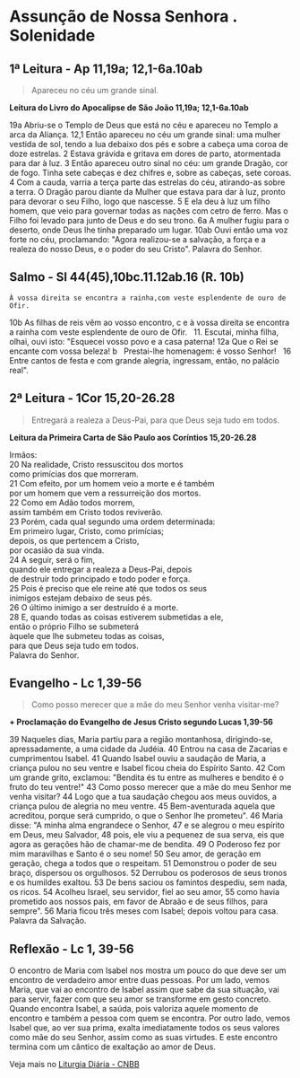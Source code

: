 # Assunção de Nossa Senhora . Solenidade

## 1ª Leitura - Ap 11,19a; 12,1-6a.10ab

> Apareceu no céu um grande sinal.

**Leitura do Livro do Apocalipse de São João 11,19a; 12,1-6a.10ab**

19a Abriu-se o Templo de Deus que está no céu   e apareceu no Templo a arca da Aliança.  12,1 Então apareceu no céu um grande sinal:   uma mulher vestida de sol,   tendo a lua debaixo dos pés   e sobre a cabeça uma coroa de doze estrelas.  2 Estava grávida   e gritava em dores de parto,   atormentada para dar à luz.  3 Então apareceu outro sinal no céu:   um grande Dragão, cor de fogo.   Tinha sete cabeças e dez chifres   e, sobre as cabeças, sete coroas.  4 Com a cauda, varria a terça parte das estrelas do céu,   atirando-as sobre a terra.   O Dragão parou diante da Mulher   que estava para dar à luz,   pronto para devorar o seu Filho,   logo que nascesse.  5 E ela deu à luz um filho homem,   que veio para governar todas as naçðes   com cetro de ferro.   Mas o Filho foi levado para junto de Deus e do seu trono.  6a A mulher fugiu para o deserto,   onde Deus lhe tinha preparado um lugar.  10ab Ouvi então uma voz forte no céu, proclamando:   "Agora realizou-se a salvação,   a força e a realeza do nosso Deus,   e o poder do seu Cristo".   Palavra do Senhor.

## Salmo - Sl 44(45),10bc.11.12ab.16 (R. 10b)

`À vossa direita se encontra a rainha,com veste esplendente de ouro de Ofir.`

10b  As filhas de reis vêm ao vosso encontro,  c e à vossa direita se encontra a rainha    com veste esplendente de ouro de Ofir.      11. Escutai, minha filha, olhai, ouvi isto:   "Esquecei vosso povo e a casa paterna!  12a Que o Rei se encante com vossa beleza!  b   Prestai-lhe homenagem: é vosso Senhor!      16 Entre cantos de festa e com grande alegria,   ingressam, então, no palácio real".

## 2ª Leitura - 1Cor 15,20-26.28

> Entregará a realeza a Deus-Pai, para que Deus seja tudo em todos.

**Leitura da Primeira Carta de São Paulo aos Coríntios 15,20-26.28**

Irmãos:    
20 Na realidade, Cristo ressuscitou dos mortos   
 como primícias dos que morreram.    
21 Com efeito, por um homem veio a morte e é também   
 por um homem que vem a ressurreição dos mortos.    
22 Como em Adão todos morrem,   
 assim também em Cristo todos reviverão.    
23 Porém, cada qual segundo uma ordem determinada:   
 Em primeiro lugar, Cristo, como primícias;   
 depois, os que pertencem a Cristo,   
 por ocasião da sua vinda.    
24 A seguir, será o fim,   
 quando ele entregar a realeza a Deus-Pai, depois   
 de destruir todo principado e todo poder e força.    
25 Pois é preciso que ele reine até que todos os seus   
 inimigos estejam debaixo de seus pés.    
26 O último inimigo a ser destruído é a morte.    
28 E, quando todas as coisas estiverem submetidas a ele,   
 então o próprio Filho se submeterá   
 àquele que lhe submeteu todas as coisas,   
 para que Deus seja tudo em todos.   
 Palavra do Senhor.

## Evangelho - Lc 1,39-56

> Como posso merecer que a mãe do meu Senhor venha visitar-me?

**+ Proclamação do Evangelho de Jesus Cristo segundo Lucas 1,39-56**

39 Naqueles dias, Maria partiu para a região montanhosa, 
 dirigindo-se, apressadamente, a uma cidade da Judéia. 
40 Entrou na casa de Zacarias e cumprimentou Isabel. 
41 Quando Isabel ouviu a saudação de Maria, 
 a criança pulou no seu ventre 
 e Isabel ficou cheia do Espírito Santo. 
42 Com um grande grito, exclamou: 
 "Bendita és tu entre as mulheres 
 e bendito é o fruto do teu ventre!" 
43 Como posso merecer 
 que a mãe do meu Senhor me venha visitar? 
44 Logo que a tua saudação chegou aos meus ouvidos, 
 a criança pulou de alegria no meu ventre. 
45 Bem-aventurada aquela que acreditou, 
 porque será cumprido, o que o Senhor lhe prometeu". 
46 Maria disse: 
 "A minha alma engrandece o Senhor, 
47 e se alegrou o meu espírito em Deus, meu Salvador, 
48 pois, ele viu a pequenez de sua serva, 
 eis que agora as gerações hão de chamar-me de bendita. 
49 O Poderoso fez por mim maravilhas 
 e Santo é o seu nome! 
50 Seu amor, de geração em geração, 
 chega a todos que o respeitam. 
51 Demonstrou o poder de seu braço, 
 dispersou os orgulhosos. 
52 Derrubou os poderosos de seus tronos 
 e os humildes exaltou. 
53 De bens saciou os famintos 
 despediu, sem nada, os ricos. 
54 Acolheu Israel, seu servidor, 
 fiel ao seu amor, 
55 como havia prometido aos nossos pais, 
 em favor de Abraão e de seus filhos, para sempre". 
56 Maria ficou três meses com Isabel; 
 depois voltou para casa. 
 Palavra da Salvação.

## Reflexão - Lc 1, 39-56

O encontro de Maria com Isabel nos mostra um pouco do que deve ser um encontro de verdadeiro amor entre duas pessoas. Por um lado, vemos Maria, que vai ao encontro de Isabel assim que sabe da sua situação, vai para servir, fazer com que seu amor se transforme em gesto concreto. Quando encontra Isabel, a saúda, pois valoriza aquele momento de encontro e também a pessoa com quem se encontra. Por outro lado, vemos Isabel que, ao ver sua prima, exalta imediatamente todos os seus valores como mãe do seu Senhor, assim como as suas virtudes. E este encontro termina com um cântico de exaltação ao amor de Deus.

Veja mais no [Liturgia Diária - CNBB](http://liturgiadiaria.cnbb.org.br/app/user/user/UserView.php?ano=2016&mes=8&dia=21)